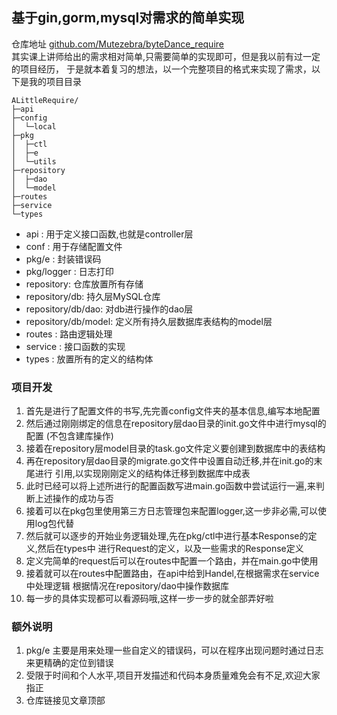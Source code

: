 ## 基于gin,gorm,mysql对需求的简单实现
仓库地址 [github.com/Mutezebra/byteDance_require](https://github.com/Mutezebra/byteDance_require)  
其实课上讲师给出的需求相对简单,只需要简单的实现即可，但是我以前有过一定的项目经历， 
于是就本着复习的想法，以一个完整项目的格式来实现了需求，以下是我的项目目录

```
ALittleRequire/
├─api  
├─config  
│  └─local  
├─pkg  
│  ├─ctl  
│  ├─e  
│  └─utils  
├─repository  
│  ├─dao  
│  └─model  
├─routes  
├─service
└─types  
```
- api : 用于定义接口函数,也就是controller层
- conf : 用于存储配置文件
- pkg/e : 封装错误码
- pkg/logger : 日志打印
- repository: 仓库放置所有存储
- repository/db: 持久层MySQL仓库
- repository/db/dao: 对db进行操作的dao层
- repository/db/model: 定义所有持久层数据库表结构的model层
- routes : 路由逻辑处理
- service : 接口函数的实现
- types : 放置所有的定义的结构体

### 项目开发
1. 首先是进行了配置文件的书写,先完善config文件夹的基本信息,编写本地配置
2. 然后通过刚刚绑定的信息在repository层dao目录的init.go文件中进行mysql的配置 (不包含建库操作)
3. 接着在repository层model目录的task.go文件定义要创建到数据库中的表结构
4. 再在repository层dao目录的migrate.go文件中设置自动迁移,并在init.go的末尾进行
引用,以实现刚刚定义的结构体迁移到数据库中成表
5. 此时已经可以将上述所进行的配置函数写进main.go函数中尝试运行一遍,来判断上述操作的成功与否
6. 接着可以在pkg包里使用第三方日志管理包来配置logger,这一步非必需,可以使用log包代替
7. 然后就可以逐步的开始业务逻辑处理,先在pkg/ctl中进行基本Response的定义,然后在types中
进行Request的定义，以及一些需求的Response定义
8. 定义完简单的request后可以在routes中配置一个路由，并在main.go中使用
9. 接着就可以在routes中配置路由，在api中给到Handel,在根据需求在service中处理逻辑
根据情况在repository/dao中操作数据库
10. 每一步的具体实现都可以看源码哦,这样一步一步的就全部弄好啦

### 额外说明
1. pkg/e 主要是用来处理一些自定义的错误码，可以在程序出现问题时通过日志来更精确的定位到错误
2. 受限于时间和个人水平,项目开发描述和代码本身质量难免会有不足,欢迎大家指正
3. 仓库链接见文章顶部
